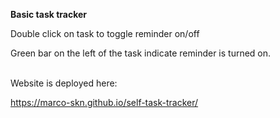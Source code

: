 <strong>Basic task tracker </strong>

Double click on task to toggle reminder on/off

Green bar on the left of the task indicate reminder is turned on.
<br></br>


Website is deployed here:

https://marco-skn.github.io/self-task-tracker/
